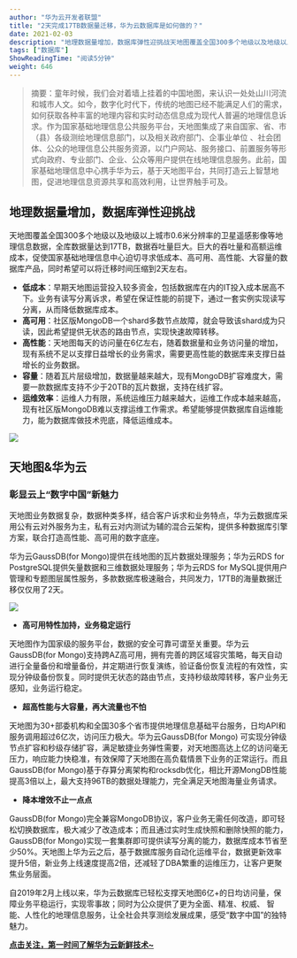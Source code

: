 ```yaml
---
author: "华为云开发者联盟"
title: "2天完成17TB数据量迁移，华为云数据库是如何做的？"
date: 2021-02-03
description: "地理数据量增加，数据库弹性迎挑战天地图覆盖全国300多个地级以及地级以上城市0.6米分辨率的卫星遥感影像等地理信息数据，全库数据量达到17TB，数据吞吐量巨大。巨大的吞吐量和高额运维成本，促使国家基础"
tags: ["数据库"]
ShowReadingTime: "阅读5分钟"
weight: 646
---
```

> 摘要：童年时候，我们会对着墙上挂着的中国地图，来认识一处处山川河流和城市人文。如今，数字化时代下，传统的地图已经不能满足人们的需求，如何获取各种丰富的地理内容和实时动态信息成为现代人普遍的地理信息诉求。作为国家基础地理信息公共服务平台，天地图集成了来自国家、省、市（县）各级测绘地理信息部门，以及相关政府部门、企事业单位 、社会团体、公众的地理信息公共服务资源，以门户网站、服务接口、前置服务等形式向政府、专业部门、企业、公众等用户提供在线地理信息服务。此前，国家基础地理信息中心携手华为云，基于天地图平台，共同打造云上智慧地图，促进地理信息资源共享和高效利用，让世界触手可及。

地理数据量增加，数据库弹性迎挑战
----------------

天地图覆盖全国300多个地级以及地级以上城市0.6米分辨率的卫星遥感影像等地理信息数据，全库数据量达到17TB，数据吞吐量巨大。巨大的吞吐量和高额运维成本，促使国家基础地理信息中心迫切寻求低成本、高可用、高性能、大容量的数据库产品，同时希望可以将迁移时间压缩到2天左右。

*   **低成本**：早期天地图运营投入较多资金，包括数据库在内的IT投入成本居高不下。业务有读写分离诉求，希望在保证性能的前提下，通过一套实例实现读写分离，从而降低数据库成本。
*   **高可用**：社区版MongoDB一个shard多数节点故障，就会导致该shard成为只读，因此希望提供无状态的路由节点，实现快速故障转移。
*   **高性能**：天地图每天的访问量在6亿左右，随着数据量和业务访问量的增加，现有系统不足以支撑日益增长的业务需求，需要更高性能的数据库来支撑日益增长的业务数据。
*   **容量**：随着瓦片层级增加，数据量越来越大，现有MongoDB扩容难度大，需要一款数据库支持不少于20TB的瓦片数据，支持在线扩容。
*   **运维效率**：运维人力有限，系统运维压力越来越大，运维工作成本越来越高，现有社区版MongoDB难以支撑运维工作需求。希望能够提供数据库自运维能力，能为数据库做技术兜底，降低运维成本。

![](https://p1-juejin.byteimg.com/tos-cn-i-k3u1fbpfcp/138c956de4274525a5cb241a50fae98e~tplv-k3u1fbpfcp-zoom-in-crop-mark:1512:0:0:0.awebp)

天地图&华为云
-------

### 彰显云上“数字中国”新魅力

天地图业务数据复杂，数据种类多样，结合客户诉求和业务特点，华为云数据库采用公有云对外服务为主，私有云对内测试为辅的混合云架构，提供多种数据库引擎方案，联合打造高性能、高可用的数字底座。

华为云GaussDB(for Mongo)提供在线地图的瓦片数据处理服务；华为云RDS for PostgreSQL提供矢量数据和三维数据处理服务；华为云RDS for MySQL提供用户管理和专题图层属性服务，多款数据库极速融合，共同发力，17TB的海量数据迁移仅仅用了2天。

![](https://p3-juejin.byteimg.com/tos-cn-i-k3u1fbpfcp/4057ee560a8348ee9dcb090639f3e362~tplv-k3u1fbpfcp-zoom-in-crop-mark:1512:0:0:0.awebp)

*   **高可用特性加持，业务稳定运行**

天地图作为国家级的服务平台，数据的安全可靠可谓至关重要。华为云GaussDB(for Mongo)支持跨AZ高可用，拥有完善的跨区域容灾策略，每天自动进行全量备份和增量备份，并定期进行恢复演练，验证备份恢复流程的有效性，实现分钟级备份恢复。同时提供无状态的路由节点，支持秒级故障转移，客户业务无感知，业务运行稳定。

*   **超高性能与大容量，再大流量也不怕**

天地图为30+部委机构和全国30多个省市提供地理信息基础平台服务，日均API和服务调用超过6亿次，访问压力极大。华为云GaussDB(for Mongo) 可实现分钟级节点扩容和秒级存储扩容，满足敏捷业务弹性需要，对天地图高达上亿的访问毫无压力，响应能力快稳准，有效保障了天地图在高负载情景下业务的正常运行。而且GaussDB(for Mongo)基于存算分离架构和rocksdb优化，相比开源MongDB性能提高3倍以上，最大支持96TB的数据处理能力，完全满足天地图海量业务请求。

*   **降本增效不止一点点**

GaussDB(for Mongo)完全兼容MongoDB协议，客户业务无需任何改造，即可轻松切换数据库，极大减少了改造成本；而且通过实时生成快照和删除快照的能力，GaussDB(for Mongo)实现一套集群即可提供读写分离的能力，数据库成本节省至少50%。天地图上华为云之后，基于数据库服务自动化运维平台，数据更新效率提升5倍，新业务上线速度提高2倍，还减轻了DBA繁重的运维压力，让客户更聚焦业务层面。

自2019年2月上线以来，华为云数据库已轻松支撑天地图6亿+的日均访问量，保障业务平稳运行，实现零事故；同时为公众提供了更为全面、精准、权威、 智能、人性化的地理信息服务，让全社会共享测绘发展成果，感受“数字中国”的独特魅力。

[**点击关注，第一时间了解华为云新鲜技术~**](https://link.juejin.cn?target=https%3A%2F%2Fbbs.huaweicloud.com%2Fblogs%3Futm_source%3Djuejin%26utm_medium%3Dbbs-ex%26utm_campaign%3Dother%26utm_content%3Dcontent "https://bbs.huaweicloud.com/blogs?utm_source=juejin&utm_medium=bbs-ex&utm_campaign=other&utm_content=content")